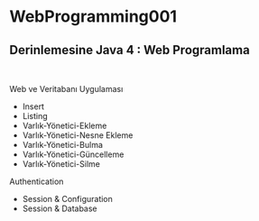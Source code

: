 # WebProgramming001

<h2>Derinlemesine Java 4 : Web Programlama</h2> <br/>

Web ve Veritabanı Uygulaması <br/>
<ul> 
<li>Insert </li>
<li>Listing </li>
<li>Varlık-Yönetici-Ekleme </li>
<li>Varlık-Yönetici-Nesne Ekleme </li>
<li>Varlık-Yönetici-Bulma </li>
<li>Varlık-Yönetici-Güncelleme </li>
<li>Varlık-Yönetici-Silme </li>
</ul>

Authentication <br/>
<ul>
<li>Session & Configuration</li>
<li>Session & Database</li>
</ul>
